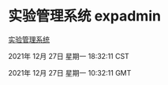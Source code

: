 # 实验管理系统 expadmin
[实验管理系统](http://59.174.26.63:56808/expadmin-782313d2-e1b1-4ea7-932e-3a55e6a1a4d0/)

2021年 12月 27日 星期一 18:32:11 CST

2021年 12月 27日 星期一 10:32:11 GMT
